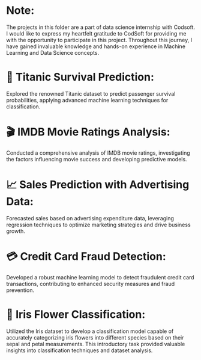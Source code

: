 # Note:

The projects in this folder are a part of data science internship with Codsoft.
I would like to express my heartfelt gratitude to CodSoft for providing me with the opportunity to participate in this project. Throughout this journey, I have gained invaluable knowledge and hands-on experience in Machine Learning and Data Science concepts.

# 🚢 Titanic Survival Prediction:
Explored the renowned Titanic dataset to predict passenger survival probabilities, applying advanced machine learning techniques for classification.

# 🎬 IMDB Movie Ratings Analysis:
Conducted a comprehensive analysis of IMDB movie ratings, investigating the factors influencing movie success and developing predictive models.

# 📈 Sales Prediction with Advertising Data:
Forecasted sales based on advertising expenditure data, leveraging regression techniques to optimize marketing strategies and drive business growth.

# 💳 Credit Card Fraud Detection:
Developed a robust machine learning model to detect fraudulent credit card transactions, contributing to enhanced security measures and fraud prevention.

# 🌸 Iris Flower Classification:
Utilized the Iris dataset to develop a classification model capable of accurately categorizing iris flowers into different species based on their sepal and petal measurements. This introductory task provided valuable insights into classification techniques and dataset analysis.
